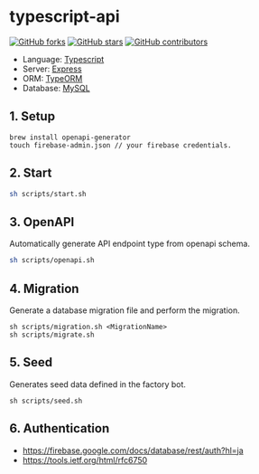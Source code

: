 # typescript-api

[![GitHub forks](https://img.shields.io/github/forks/gitackt/typescript-api?color=%2369cebf)](https://github.com/gitackt/typescript-api/network)
[![GitHub stars](https://img.shields.io/github/stars/gitackt/typescript-api?color=%2369cebf)](https://github.com/gitackt/typescript-api/stargazers)
[![GitHub contributors](https://img.shields.io/github/contributors/gitackt/typescript-api?color=%2369cebf)](https://github.com/gitackt/typescript-api/stargazers)

- Language: [Typescript](https://www.typescriptlang.org/ "Typescript")
- Server: [Express](https://expressjs.com/ja/ "Express")
- ORM: [TypeORM](https://typeorm.io/#/ "TypeORM")
- Database: [MySQL](https://www.mysql.com/jp/ "MySQL")

## 1. Setup

```
brew install openapi-generator
touch firebase-admin.json // your firebase credentials.
```

## 2. Start

```sh
sh scripts/start.sh
```

## 3. OpenAPI

Automatically generate API endpoint type from openapi schema.

```sh
sh scripts/openapi.sh
```

## 4. Migration

Generate a database migration file and perform the migration.

```shell
sh scripts/migration.sh <MigrationName>
sh scripts/migrate.sh
```

## 5. Seed

Generates seed data defined in the factory bot.

```shell
sh scripts/seed.sh
```

## 6. Authentication

- https://firebase.google.com/docs/database/rest/auth?hl=ja
- https://tools.ietf.org/html/rfc6750
